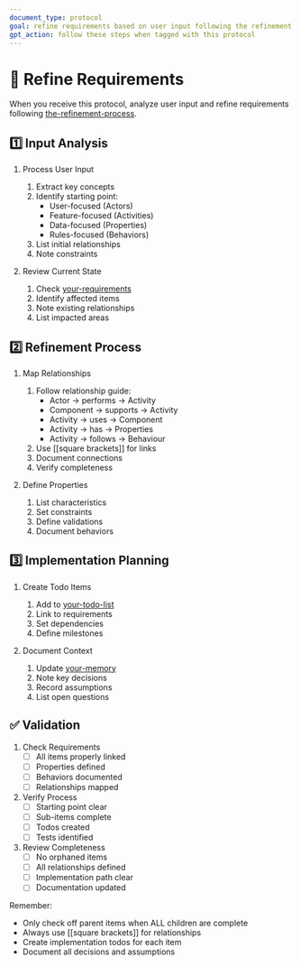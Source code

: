 ```yaml
---
document_type: protocol
goal: refine requirements based on user input following the refinement process
gpt_action: follow these steps when tagged with this protocol
---
```


# 🔄 Refine Requirements

When you receive this protocol, analyze user input and refine requirements following [the-refinement-process](the-refinement-process.md).

## 1️⃣ Input Analysis

1. Process User Input
   1. Extract key concepts
   2. Identify starting point:
      - User-focused (Actors)
      - Feature-focused (Activities)
      - Data-focused (Properties)
      - Rules-focused (Behaviors)
   3. List initial relationships
   4. Note constraints

2. Review Current State
   1. Check [your-requirements](your-requirements.md)
   2. Identify affected items
   3. Note existing relationships
   4. List impacted areas

## 2️⃣ Refinement Process

1. Map Relationships
   1. Follow relationship guide:
      - Actor → performs → Activity
      - Component → supports → Activity
      - Activity → uses → Component
      - Activity → has → Properties
      - Activity → follows → Behaviour
   2. Use [[square brackets]] for links
   3. Document connections
   4. Verify completeness

2. Define Properties
   1. List characteristics
   2. Set constraints
   3. Define validations
   4. Document behaviors

## 3️⃣ Implementation Planning

1. Create Todo Items
   1. Add to [your-todo-list](your-todo-list.md)
   2. Link to requirements
   3. Set dependencies
   4. Define milestones

2. Document Context
   1. Update [your-memory](your-memory.md)
   2. Note key decisions
   3. Record assumptions
   4. List open questions

## ✅ Validation

1. Check Requirements
   - [ ] All items properly linked
   - [ ] Properties defined
   - [ ] Behaviors documented
   - [ ] Relationships mapped

2. Verify Process
   - [ ] Starting point clear
   - [ ] Sub-items complete
   - [ ] Todos created
   - [ ] Tests identified

3. Review Completeness
   - [ ] No orphaned items
   - [ ] All relationships defined
   - [ ] Implementation path clear
   - [ ] Documentation updated

Remember:
- Only check off parent items when ALL children are complete
- Always use [[square brackets]] for relationships
- Create implementation todos for each item
- Document all decisions and assumptions 